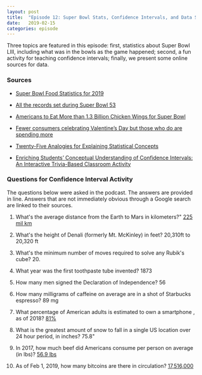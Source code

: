 ```yaml
---
layout: post
title:  "Episode 12: Super Bowl Stats, Confidence Intervals, and Data Sources"
date:   2019-02-15
categories: episode
---
```


Three topics are featured in this episode: first, statistics about Super Bowl LIII, including what was in the bowls as the game happened; second, a fun activity for teaching confidence intervals; finally, we present some online sources for data.

### Sources

* [Super Bowl Food Statistics for 2019](https://www.drovers.com/article/super-bowl-food-statistics-2019)

* [All the records set during Super Bowl 53](https://www.wusa9.com/article/sports/nfl/superbowl/all-the-records-set-during-super-bowl-53/507-c1b28a03-cb4a-4146-9240-5eecc78573ae)

* [Americans to Eat More than 1.3 Billion Chicken Wings for Super Bowl](https://www.nationalchickencouncil.org/americans-to-eat-more-than-1-3-billion-chicken-wings-for-super-bowl/)

* [Fewer consumers celebrating Valentine’s Day but those who do are spending more](https://nrf.com/media-center/press-releases/fewer-consumers-celebrating-valentines-day-those-who-do-are-spending)

* [Twenty-Five Analogies for Explaining Statistical Concepts](https://amstat.tandfonline.com/doi/abs/10.1080/00031305.2012.752408)

* [Enriching Students’ Conceptual Understanding of Confidence Intervals: An Interactive Trivia-Based Classroom Activity](https://amstat.tandfonline.com/doi/abs/10.1080/00031305.2017.1305294#.XF8aqc9KjOQ)


### Questions for Confidence Interval Activity

The questions below were asked in the podcast. The answers are provided in line. Answers that are not immediately obvious through a Google search are linked to their sources.

1. What's the average distance from the Earth to Mars in kilometers?" [225 mil km](https://www.space.com/14729-spacekids-distance-earth-mars.html)

2. What's the height of Denali (formerly Mt. McKinley) in feet? 20,310ft to 20,320 ft

3. What's the minimum number of moves required to solve any Rubik's cube? 20.

4. What year was the first toothpaste tube invented? 1873

5. How many men signed the Declaration of Independence? 56

6. How many milligrams of caffeine on average are in a shot of Starbucks espresso? 89 mg

7. What percentage of American adults is estimated to own a smartphone , as of 2018? [81%](http://www.pewglobal.org/2019/02/05/smartphone-ownership-is-growing-rapidly-around-the-world-but-not-always-equally/)

8. What is the greatest amount of snow to fall in a single US location over 24 hour period, in inches? 75.8"

9. In 2017, how much beef did Americans consume per person on average (in lbs)? [56.9 lbs](https://www.nationalchickencouncil.org/about-the-industry/statistics/per-capita-consumption-of-poultry-and-livestock-1965-to-estimated-2012-in-pounds/)

10. As of Feb 1, 2019, how many bitcoins are there in circulation? [17,516,000](https://www.blockchain.com/en/charts/total-bitcoins)